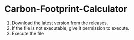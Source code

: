 # Carbon-Footprint-Calculator
1. Download the latest version from the releases.
2. If the file is not executable, give it permission to execute.
3. Execute the file
